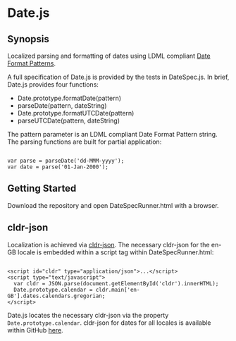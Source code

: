 <h1>Date.js</h1>
<h2>Synopsis</h1>
Localized parsing and formatting of dates using LDML compliant <a href="http://unicode.org/reports/tr35/tr35-dates.html" target="_blank">Date Format Patterns</a>.
<p>A full specification of Date.js is provided by the tests in DateSpec.js.  In brief, Date.js provides four functions:</p>

<ul>
<li>Date.prototype.formatDate(pattern)</li>
<li>parseDate(pattern, dateString)</li>
<li>Date.prototype.formatUTCDate(pattern)</li>
<li>parseUTCDate(pattern, dateString)</li>
</ul>
The pattern parameter is an LDML compliant Date Format Pattern string.  The parsing functions are built for partial application:

<pre><code>
var parse = parseDate('dd-MMM-yyyy');
var date = parse('01-Jan-2000');
</code></pre>

<h2>Getting Started</h2>
Download the repository and open DateSpecRunner.html with a browser.

<h2>cldr-json</h2>
Localization is achieved via <a href="https://github.com/unicode-cldr/cldr-json" target="_blank">cldr-json</a>.  The necessary cldr-json for the en-GB locale is embedded within a script tag within DateSpecRunner.html:

<pre><code>
&lt;script id="cldr" type="application/json">...&lt;/script>
&lt;script type="text/javascript">
  var cldr = JSON.parse(document.getElementById('cldr').innerHTML);
  Date.prototype.calendar = cldr.main['en-GB'].dates.calendars.gregorian;
&lt;/script>
</code></pre>

Date.js locates the necessary cldr-json via the property <code>Date.prototype.calendar</code>.  cldr-json for dates for all locales is available within GitHub <a href="https://github.com/unicode-cldr/cldr-dates-full/tree/master/main" target="_blank">here</a>.
